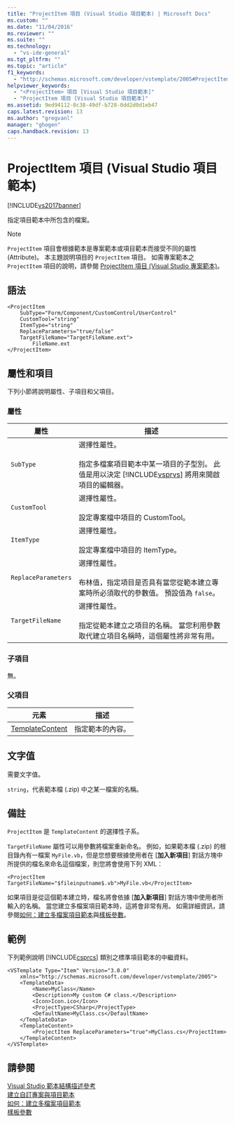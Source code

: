 ```yaml
---
title: "ProjectItem 項目 (Visual Studio 項目範本) | Microsoft Docs"
ms.custom: ""
ms.date: "11/04/2016"
ms.reviewer: ""
ms.suite: ""
ms.technology: 
  - "vs-ide-general"
ms.tgt_pltfrm: ""
ms.topic: "article"
f1_keywords: 
  - "http://schemas.microsoft.com/developer/vstemplate/2005#ProjectItem"
helpviewer_keywords: 
  - "<ProjectItem> 項目 [Visual Studio 項目範本]"
  - "ProjectItem 項目 [Visual Studio 項目範本]"
ms.assetid: 9ed94112-0c38-49df-b728-0dd2d0d1eb47
caps.latest.revision: 13
ms.author: "gregvanl"
manager: "ghogen"
caps.handback.revision: 13
---
```

# ProjectItem 項目 (Visual Studio 項目範本)
[!INCLUDE[vs2017banner](../code-quality/includes/vs2017banner.md)]

指定項目範本中所包含的檔案。  
  
> [!NOTE]
>  `ProjectItem` 項目會根據範本是專案範本或項目範本而接受不同的屬性 \(Attribute\)。  本主題說明項目的 `ProjectItem` 項目。  如需專案範本之 `ProjectItem` 項目的說明，請參閱 [ProjectItem 項目 \(Visual Studio 專案範本\)](../extensibility/projectitem-element-visual-studio-project-templates.md)。  
  
## 語法  
  
```  
<ProjectItem  
    SubType="Form/Component/CustomControl/UserControl"  
    CustomTool="string"  
    ItemType="string"  
    ReplaceParameters="true/false"  
    TargetFileName="TargetFileName.ext">  
        FileName.ext  
</ProjectItem>  
```  
  
## 屬性和項目  
 下列小節將說明屬性、子項目和父項目。  
  
### 屬性  
  
|屬性|描述|  
|--------|--------|  
|`SubType`|選擇性屬性。<br /><br /> 指定多檔案項目範本中某一項目的子型別。  此值是用以決定 [!INCLUDE[vsprvs](../code-quality/includes/vsprvs_md.md)] 將用來開啟項目的編輯器。|  
|`CustomTool`|選擇性屬性。<br /><br /> 設定專案檔中項目的 CustomTool。|  
|`ItemType`|選擇性屬性。<br /><br /> 設定專案檔中項目的 ItemType。|  
|`ReplaceParameters`|選擇性屬性。<br /><br /> 布林值，指定項目是否具有當您從範本建立專案時所必須取代的參數值。  預設值為 `false`。|  
|`TargetFileName`|選擇性屬性。<br /><br /> 指定從範本建立之項目的名稱。  當您利用參數取代建立項目名稱時，這個屬性將非常有用。|  
  
### 子項目  
 無。  
  
### 父項目  
  
|元素|描述|  
|--------|--------|  
|[TemplateContent](../extensibility/templatecontent-element-visual-studio-templates.md)|指定範本的內容。|  
  
## 文字值  
 需要文字值。  
  
 `string`，代表範本檔 \(.zip\) 中之某一檔案的名稱。  
  
## 備註  
 `ProjectItem` 是 `TemplateContent` 的選擇性子系。  
  
 `TargetFileName` 屬性可以用參數將檔案重新命名。  例如，如果範本檔 \(.zip\) 的根目錄內有一檔案 `MyFile.vb`，但是您想要根據使用者在 \[**加入新項目**\] 對話方塊中所提供的檔名來命名這個檔案，則您將會使用下列 XML：  
  
```  
<ProjectItem TargetFileName="$fileinputname$.vb">MyFile.vb</ProjectItem>  
```  
  
 如果項目是從這個範本建立時，檔名將會依據 \[**加入新項目**\] 對話方塊中使用者所輸入的名稱。  當您建立多檔案項目範本時，這將會非常有用。  如需詳細資訊，請參閱[如何：建立多檔案項目範本](../ide/how-to-create-multi-file-item-templates.md)與[樣板參數](../ide/template-parameters.md)。  
  
## 範例  
 下列範例說明 [!INCLUDE[csprcs](../data-tools/includes/csprcs_md.md)] 類別之標準項目範本的中繼資料。  
  
```  
<VSTemplate Type="Item" Version="3.0.0"  
    xmlns="http://schemas.microsoft.com/developer/vstemplate/2005">  
    <TemplateData>  
        <Name>MyClass</Name>  
        <Description>My custom C# class.</Description>  
        <Icon>Icon.ico</Icon>  
        <ProjectType>CSharp</ProjectType>  
        <DefaultName>MyClass.cs</DefaultName>  
    </TemplateData>  
    <TemplateContent>  
        <ProjectItem ReplaceParameters="true">MyClass.cs</ProjectItem>  
    </TemplateContent>  
</VSTemplate>  
```  
  
## 請參閱  
 [Visual Studio 範本結構描述參考](../extensibility/visual-studio-template-schema-reference.md)   
 [建立自訂專案與項目範本](../ide/creating-project-and-item-templates.md)   
 [如何：建立多檔案項目範本](../ide/how-to-create-multi-file-item-templates.md)   
 [樣板參數](../ide/template-parameters.md)